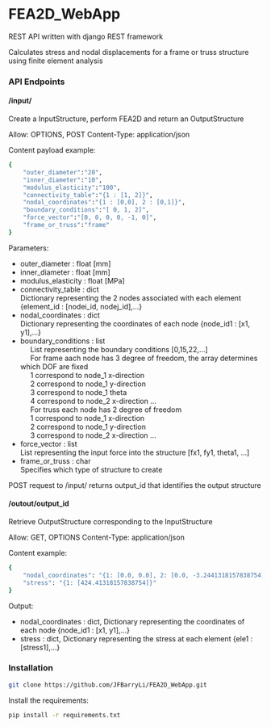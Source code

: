 # FEA2D_WebApp

REST API written with django REST framework

Calculates stress and nodal displacements for a frame or truss structure using finite element analysis


### API Endpoints

#### /input/

Create a InputStructure, perform FEA2D and return an OutputStructure

Allow: OPTIONS, POST
Content-Type: application/json

Content payload example:
```bash
{
	"outer_diameter":"20",
	"inner_diameter":"10",
	"modulus_elasticity":"100",
	"connectivity_table":"{1 : [1, 2]}",
	"nodal_coordinates":"{1 : [0,0], 2 : [0,1]}",
	"boundary_conditions":"[ 0, 1, 2]",
	"force_vector":"[0, 0, 0, 0, -1, 0]",
	"frame_or_truss":"frame"
}
```

Parameters:
  * outer_diameter : float [mm]  
  * inner_diameter : float [mm]  
  * modulus_elasticity : float [MPa]  
  * connectivity_table : dict  
	Dictionary representing the 2 nodes associated with each element {element_id : [nodei_id, nodej_id],...}  
  * nodal_coordinates : dict  
	Dictionary representing the coordinates of each node {node_id1 : [x1, y1],...}  
  * boundary_conditions : list  
&nbsp;&nbsp;&nbsp;&nbsp; List representing the boundary conditions [0,15,22,...]  
&nbsp;&nbsp;&nbsp;&nbsp; For frame aach node has 3 degree of freedom, the array determines which DOF are fixed  
&nbsp;&nbsp;&nbsp;&nbsp; 1 correspond to node_1 x-direction  
&nbsp;&nbsp;&nbsp;&nbsp; 2 correspond to node_1 y-direction  
&nbsp;&nbsp;&nbsp;&nbsp; 3 correspond to node_1 theta  
&nbsp;&nbsp;&nbsp;&nbsp; 4 correspond to node_2 x-direction ...  
&nbsp;&nbsp;&nbsp;&nbsp; For truss each node has 2 degree of freedom  
&nbsp;&nbsp;&nbsp;&nbsp; 1 correspond to node_1 x-direction  
&nbsp;&nbsp;&nbsp;&nbsp; 2 correspond to node_1 y-direction  
&nbsp;&nbsp;&nbsp;&nbsp; 3 correspond to node_2 x-direction ...  
  * force_vector : list  
  	List representing the input force into the structure [fx1, fy1, theta1, ...]  
  * frame_or_truss : char  
  	Specifies which type of structure to create  
  
POST request to /input/ returns output_id that identifies the output structure

#### /outout/output_id

Retrieve OutputStructure corresponding to the InputStructure

Allow: GET, OPTIONS
Content-Type: application/json

Content example:
```bash
{
    "nodal_coordinates": "{1: [0.0, 0.0], 2: [0.0, -3.2441318157838754]}",
    "stress": "{1: [424.41318157838754]}"
}
```
Output:
  * nodal_coordinates : dict, Dictionary representing the coordinates of each node {node_id1 : [x1, y1],...}
  * stress : dict, Dictionary representing the stress at each element {ele1 : [stress1],...}

### Installation

```bash
git clone https://github.com/JFBarryLi/FEA2D_WebApp.git
```

Install the requirements:

```bash
pip install -r requirements.txt
```